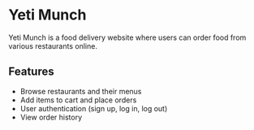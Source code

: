 # Yeti Munch

Yeti Munch is a food delivery website where users can order food from various restaurants online.

## Features

- Browse restaurants and their menus
- Add items to cart and place orders
- User authentication (sign up, log in, log out)
- View order history
